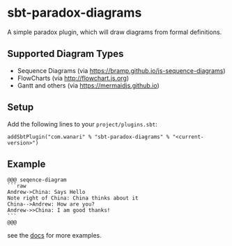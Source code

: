 # sbt-paradox-diagrams

A simple paradox plugin, which will draw diagrams from formal definitions.

## Supported Diagram Types
 - Sequence Diagrams (via https://bramp.github.io/js-sequence-diagrams)
 - FlowCharts (via http://flowchart.js.org)
 - Gantt and others (via https://mermaidjs.github.io)

## Setup

Add the following lines to your `project/plugins.sbt`:
```
addSbtPlugin("com.wanari" % "sbt-paradox-diagrams" % "<current-version>")
```
 
## Example
````
@@@ seqence-diagram
```raw
Andrew->China: Says Hello
Note right of China: China thinks about it
China-->Andrew: How are you?
Andrew->>China: I am good thanks!
```
@@@ 
````

see the [docs](docs) for more examples.
